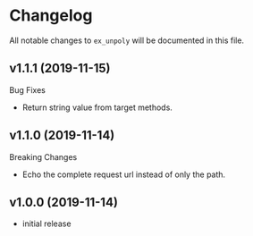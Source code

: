 # Changelog

All notable changes to `ex_unpoly` will be documented in this file.

## v1.1.1 (2019-11-15)

Bug Fixes

- Return string value from target methods.

## v1.1.0 (2019-11-14)

Breaking Changes

- Echo the complete request url instead of only the path.

## v1.0.0 (2019-11-14)

- initial release
